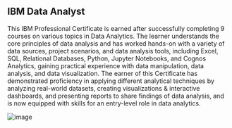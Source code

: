 ## IBM Data Analyst

This IBM Professional Certificate is earned after successfully
completing 9 courses on various topics in Data Analytics. The learner
understands the core principles of data analysis and has worked
hands-on with a variety of data sources, project scenarios, and data
analysis tools, including Excel, SQL, Relational Databases, Python,
Jupyter Notebooks, and Cognos Analytics, gaining practical experience
with data manipulation, data analysis, and data visualization. The
earner of this Certificate has demonstrated proficiency in applying
different analytical techniques by analyzing real-world datasets,
creating visualizations & interactive dashboards, and presenting
reports to share findings of data analysis, and is now equipped with
skills for an entry-level role in data analytics.




![image](https://github.com/HAQ-NAWAZ-MALIK/BM-Data-Analyst-Professional-Certificate-/assets/86514900/1062a143-7c39-4e0d-b341-ec5fbed76a2f)


